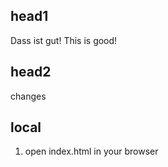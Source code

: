 ## head1

Dass ist gut!
This is good!
 
 ## head2

 changes

 ## local 
 1. open index.html in your browser 
 
